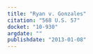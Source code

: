 ```yaml
---
title: "Ryan v. Gonzales"
citation: "568 U.S. 57"
docket: "10-930"
argdate: ""
publishdate: "2013-01-08"
---
```

